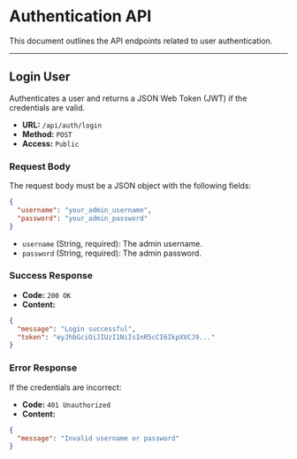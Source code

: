 # Authentication API

This document outlines the API endpoints related to user authentication.

---

## Login User

Authenticates a user and returns a JSON Web Token (JWT) if the credentials are valid.

- **URL:** `/api/auth/login`
- **Method:** `POST`
- **Access:** `Public`

### Request Body

The request body must be a JSON object with the following fields:

```json
{
  "username": "your_admin_username",
  "password": "your_admin_password"
}
```

- `username` (String, required): The admin username.
- `password` (String, required): The admin password.

### Success Response

- **Code:** `200 OK`
- **Content:**

```json
{
  "message": "Login successful",
  "token": "eyJhbGciOiJIUzI1NiIsInR5cCI6IkpXVCJ9..."
}
```

### Error Response

If the credentials are incorrect:

- **Code:** `401 Unauthorized`
- **Content:**

```json
{
  "message": "Invalid username or password"
}
```
